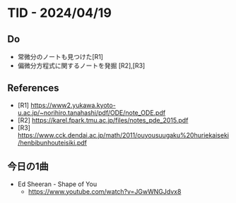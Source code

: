 # TID - 2024/04/19
<!--
## Learnings
- 
- 
-->


## Do
- 常微分のノートも見つけた[R1]
- 偏微分方程式に関するノートを発掘 [R2],[R3]



<!--


## Reflections & Insights
- 
- 
-->
<!--
## Plans for Tomorrow
- 
- 
-->

## References
- [R1] https://www2.yukawa.kyoto-u.ac.jp/~norihiro.tanahashi/pdf/ODE/note_ODE.pdf
- [R2] https://karel.fpark.tmu.ac.jp/files/notes_pde_2015.pdf
- [R3] https://www.cck.dendai.ac.jp/math/2011/ouyousuugaku%20huriekaiseki/henbibunhouteisiki.pdf

## 今日の1曲
- Ed Sheeran - Shape of You
  - https://www.youtube.com/watch?v=JGwWNGJdvx8
